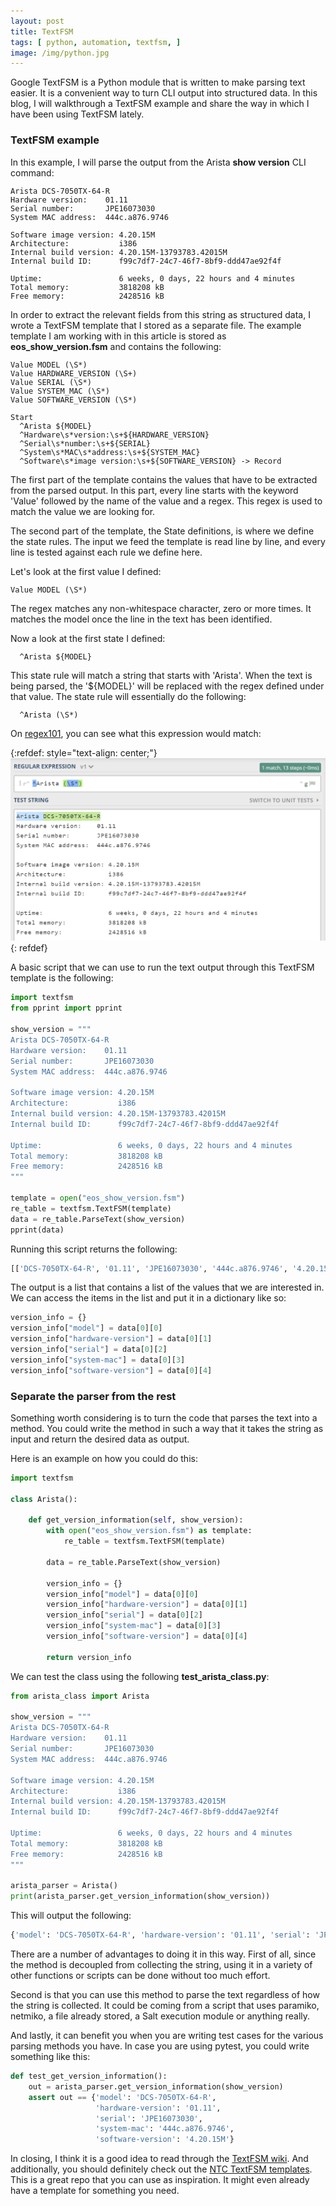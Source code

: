 ```yaml
---
layout: post
title: TextFSM
tags: [ python, automation, textfsm, ]
image: /img/python.jpg
---
```



Google TextFSM is a Python module that is written to make parsing text easier. It is a convenient way to turn CLI output into structured data. In this blog, I will walkthrough a TextFSM example and share the way in which I have been using TextFSM lately.


### TextFSM example


In this example, I will parse the output from the Arista <b>show version</b> CLI command:

<pre style="font-size:12px">
Arista DCS-7050TX-64-R
Hardware version:    01.11
Serial number:       JPE16073030
System MAC address:  444c.a876.9746

Software image version: 4.20.15M
Architecture:           i386
Internal build version: 4.20.15M-13793783.42015M
Internal build ID:      f99c7df7-24c7-46f7-8bf9-ddd47ae92f4f

Uptime:                 6 weeks, 0 days, 22 hours and 4 minutes
Total memory:           3818208 kB
Free memory:            2428516 kB
</pre>

In order to extract the relevant fields from this string as structured data, I wrote a TextFSM template that I stored as a separate file. The example template I am working with in this article is stored as <b>eos_show_version.fsm</b> and contains the following:

<pre style="font-size:12px">
Value MODEL (\S*)
Value HARDWARE_VERSION (\S+)
Value SERIAL (\S*)
Value SYSTEM_MAC (\S*)
Value SOFTWARE_VERSION (\S*)

Start
  ^Arista ${MODEL}
  ^Hardware\s*version:\s+${HARDWARE_VERSION}
  ^Serial\s*number:\s+${SERIAL}
  ^System\s*MAC\s*address:\s+${SYSTEM_MAC}
  ^Software\s*image version:\s+${SOFTWARE_VERSION} -> Record
</pre>

The first part of the template contains the values that have to be extracted from the parsed output. In this part, every line starts with the keyword 'Value' followed by the name of the value and a regex. This regex is used to match the value we are looking for.

The second part of the template, the State definitions, is where we define the state rules. The input we feed the template is read line by line, and every line is tested against each rule we define here.

Let's look at the first value I defined:

<pre style="font-size:12px">
Value MODEL (\S*)
</pre>  

The regex matches any non-whitespace character, zero or more times. It matches the model once the line in the text has been identified.

Now a look at the first state I defined:

<pre style="font-size:12px">
  ^Arista ${MODEL}
</pre>  

This state rule will match a string that starts with 'Arista'. When the text is being parsed, the '${MODEL}' will be replaced with the regex defined under that value. The state rule will essentially do the following:

<pre style="font-size:12px">
  ^Arista (\S*)
</pre>  

On <a href="https://regex101.com/" target="_blank">regex101</a>, you can see what this expression would match:

{:refdef: style="text-align: center;"}
![regex101 textFSM](/img/regex_101_textFSM.png "regex101 textFSM")
{: refdef}

A basic script that we can use to run the text output through this TextFSM template is the following:


```python
import textfsm
from pprint import pprint

show_version = """
Arista DCS-7050TX-64-R
Hardware version:    01.11
Serial number:       JPE16073030
System MAC address:  444c.a876.9746

Software image version: 4.20.15M
Architecture:           i386
Internal build version: 4.20.15M-13793783.42015M
Internal build ID:      f99c7df7-24c7-46f7-8bf9-ddd47ae92f4f

Uptime:                 6 weeks, 0 days, 22 hours and 4 minutes
Total memory:           3818208 kB
Free memory:            2428516 kB
"""

template = open("eos_show_version.fsm")
re_table = textfsm.TextFSM(template)
data = re_table.ParseText(show_version)
pprint(data)
```

Running this script returns the following:


```python
[['DCS-7050TX-64-R', '01.11', 'JPE16073030', '444c.a876.9746', '4.20.15M']]
```

The output is a list that contains a list of the values that we are interested in. We can access the items in the list and put it in a dictionary like so:

```python
version_info = {}
version_info["model"] = data[0][0]
version_info["hardware-version"] = data[0][1]
version_info["serial"] = data[0][2]
version_info["system-mac"] = data[0][3]
version_info["software-version"] = data[0][4]
```


### Separate the parser from the rest


Something worth considering is to turn the code that parses the text into a method. You could write the method in such a way that it takes the string as input and return the desired data as output. 

Here is an example on how you could do this:


```python
import textfsm

class Arista():

    def get_version_information(self, show_version):
        with open("eos_show_version.fsm") as template:
            re_table = textfsm.TextFSM(template)
        
        data = re_table.ParseText(show_version)        

        version_info = {}
        version_info["model"] = data[0][0]
        version_info["hardware-version"] = data[0][1]
        version_info["serial"] = data[0][2]
        version_info["system-mac"] = data[0][3]
        version_info["software-version"] = data[0][4]

        return version_info
```


We can test the class using the following <b>test_arista_class.py</b>:


```python
from arista_class import Arista

show_version = """
Arista DCS-7050TX-64-R
Hardware version:    01.11
Serial number:       JPE16073030
System MAC address:  444c.a876.9746

Software image version: 4.20.15M
Architecture:           i386
Internal build version: 4.20.15M-13793783.42015M
Internal build ID:      f99c7df7-24c7-46f7-8bf9-ddd47ae92f4f

Uptime:                 6 weeks, 0 days, 22 hours and 4 minutes
Total memory:           3818208 kB
Free memory:            2428516 kB
"""

arista_parser = Arista()
print(arista_parser.get_version_information(show_version))
```


This will output the following:


```python
{'model': 'DCS-7050TX-64-R', 'hardware-version': '01.11', 'serial': 'JPE16073030', 'system-mac': '444c.a876.9746', 'software-version': '4.20.15M'}
```


There are a number of advantages to doing it in this way. First of all, since the method is decoupled from collecting the string, using it in a variety of other functions or scripts can be done without too much effort.

Second is that you can use this method to parse the text regardless of how the string is collected. It could be coming from a script that uses paramiko, netmiko, a file already stored, a Salt execution module or anything really.

And lastly, it can benefit you when you are writing test cases for the various parsing methods you have. In case you are using pytest, you could write something like this:

```python
def test_get_version_information():
    out = arista_parser.get_version_information(show_version)
    assert out == {'model': 'DCS-7050TX-64-R',
                   'hardware-version': '01.11',
                   'serial': 'JPE16073030',
                   'system-mac': '444c.a876.9746',
                   'software-version': '4.20.15M'}
```

In closing, I think it is a good idea to read through the <a href="https://github.com/google/textfsm/wiki/TextFSM" target="_blank">TextFSM wiki</a>. And additionally, you should definitely check out the <a href="https://github.com/networktocode/ntc-templates/tree/master/templates" target="_blank">NTC TextFSM templates</a>. This is a great repo that you can use as inspiration. It might even already have a template for something you need. 


